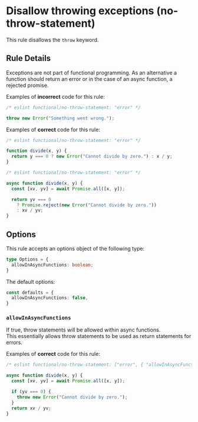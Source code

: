 # Disallow throwing exceptions (no-throw-statement)

This rule disallows the `throw` keyword.

## Rule Details

Exceptions are not part of functional programming.
As an alternative a function should return an error or in the case of an async function, a rejected promise.

Examples of **incorrect** code for this rule:

<!-- eslint-skip -->

```js
/* eslint functional/no-throw-statement: "error" */

throw new Error("Something went wrong.");
```

Examples of **correct** code for this rule:

```js
/* eslint functional/no-throw-statement: "error" */

function divide(x, y) {
  return y === 0 ? new Error("Cannot divide by zero.") : x / y;
}
```

```js
/* eslint functional/no-throw-statement: "error" */

async function divide(x, y) {
  const [xv, yv] = await Promise.all([x, y]);

  return yv === 0
    ? Promise.reject(new Error("Cannot divide by zero."))
    : xv / yv;
}
```

## Options

This rule accepts an options object of the following type:

```ts
type Options = {
  allowInAsyncFunctions: boolean;
}
```

The default options:

```ts
const defaults = {
  allowInAsyncFunctions: false,
}
```

### `allowInAsyncFunctions`

If true, throw statements will be allowed within async functions.\
This essentially allows throw statements to be used as return statements for errors.

Examples of **correct** code for this rule:

```js
/* eslint functional/no-throw-statement: ["error", { "allowInAsyncFunctions": true }] */

async function divide(x, y) {
  const [xv, yv] = await Promise.all([x, y]);

  if (yv === 0) {
    throw new Error("Cannot divide by zero.");
  }
  return xv / yv;
}
```
